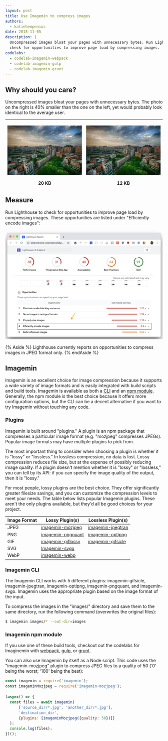 ```yaml
---
layout: post
title: Use Imagemin to compress images
authors:
  - katiehempenius
date: 2018-11-05
description: |
  Uncompressed images bloat your pages with unnecessary bytes. Run Lighthouse to
  check for opportunities to improve page load by compressing images.
codelabs:
  - codelab-imagemin-webpack
  - codelab-imagemin-gulp
  - codelab-imagemin-grunt
---
```


## Why should you care?

Uncompressed images bloat your pages with unnecessary bytes. The photo on the
right is 40% smaller than the one on the left, yet would probably look identical
to the average user.

<div class="w-table-wrapper">
  <table>
    <thead>
      <tr>
        <th>
          <p><img src=./20kb.jpg width="100%"></p>
          20 KB
        </th>
        <th>
          <p><img src=./12kb.jpg width="100%"></p>
          12 KB
        </th>
      </tr>
    </thead>
    <tbody></tbody>
  </table>
</div>

## Measure

Run Lighthouse to check for opportunities to improve page load by compressing images.
These opportunities are listed under "Efficiently encode images":

![image](./efficient-encoding.png)

{% Aside %}
Lighthouse currently reports on opportunities to compress images in JPEG format
only.
{% endAside %}

## Imagemin

Imagemin is an excellent choice for image compression because it supports a wide
variety of image formats and is easily integrated with build scripts and build
tools. Imagemin is available as both a
[CLI](https://github.com/imagemin/imagemin-cli) and an [npm
module](https://www.npmjs.com/package/imagemin). Generally, the npm module is
the best choice because it offers more configuration options, but the CLI can be
a decent alternative if you want to try Imagemin without touching any code.

### Plugins

Imagemin is built around "plugins." A plugin is an npm package that compresses a
particular image format (e.g. "mozjpeg" compresses JPEGs). Popular image formats
may have multiple plugins to pick from.

The most important thing to consider when choosing a plugin is whether it is
"lossy" or "lossless." In lossless compression, no data is lost. Lossy
compression reduces file size, but at the expense of possibly reducing image
quality. If a plugin doesn't mention whether it is "lossy" or "lossless," you
can tell by its API: if you can specify the image quality of the output, then it
is "lossy."

For most people, lossy plugins are the best choice. They offer significantly
greater filesize savings, and you can customize the compression levels to meet
your needs. The table below lists popular Imagemin plugins. These aren't the only plugins
available, but they'd all be good choices for your project.

<div class="w-table-wrapper">
  <table>
    <thead>
      <tr>
        <th>Image Format</th>
        <th>Lossy Plugin(s)</th>
        <th>Lossless Plugin(s)</th>
      </tr>
    </thead>
    <tbody>
      <tr>
        <td>JPEG</td>
        <td>
          <a href="https://www.npmjs.com/package/imagemin-mozjpeg"
            >imagemin-mozjpeg</a
          >
        </td>
        <td>
          <a href="https://www.npmjs.com/package/imagemin-jpegtran"
            >imagemin-jpegtran</a
          >
        </td>
      </tr>
      <tr>
        <td>PNG</td>
        <td>
          <a href="https://www.npmjs.com/package/imagemin-pngquant"
            >imagemin-pngquant</a
          >
        </td>
        <td>
          <a href="https://www.npmjs.com/package/imagemin-optipng"
            >imagemin-optipng</a
          >
        </td>
      </tr>
      <tr>
        <td>GIF</td>
        <td>
          <a href="https://www.npmjs.com/package/imagemin-giflossy"
            >imagemin-giflossy</a
          >
        </td>
        <td>
          <a href="https://www.npmjs.com/package/imagemin-gifsicle"
            >imagemin-gifsicle</a
          >
        </td>
      </tr>
      <tr>
        <td>SVG</td>
        <td>
          <a href="https://www.npmjs.com/package/imagemin-svgo">Imagemin-svgo</a>
        </td>
        <td></td>
      </tr>
      <tr>
        <td>WebP</td>
        <td>
          <a href="https://www.npmjs.com/package/imagemin-webp">imagemin-webp</a>
        </td>
        <td></td>
      </tr>
    </tbody>
  </table>
</div>

### Imagemin CLI

The Imagemin CLI works with 5 different plugins: imagemin-gifsicle,
imagemin-jpegtran, imagemin-optipng, imagemin-pngquant, and imagemin-svgo.
Imagemin uses the appropriate plugin based on the image format of the
input.

To compress the images in the "images/" directory and save them to the same
directory, run the following command (overwrites the original files):

```bash
$ imagemin images/* --out-dir=images
```

### Imagemin npm module

If you use one of these build tools,
checkout out the codelabs for Imaginemin with
[webpack](/codelab-imagemin-webpack), [gulp](/codelab-imagemin-gulp),
or [grunt](/codelab-imagemin-grunt).

You can also use Imagemin by itself as a Node script.
This code uses the "imagemin-mozjpeg" plugin to compress JPEG files to a quality
of 50 (‘0' being the worst; ‘100' being the best):

```js
const imagemin = require('imagemin');
const imageminMozjpeg = require('imagemin-mozjpeg');

(async() => {
  const files = await imagemin(
      ['source_dir/*.jpg', 'another_dir/*.jpg'],
      'destination_dir',
      {plugins: [imageminMozjpeg({quality: 50})]}
  );
  console.log(files);
})();
```

